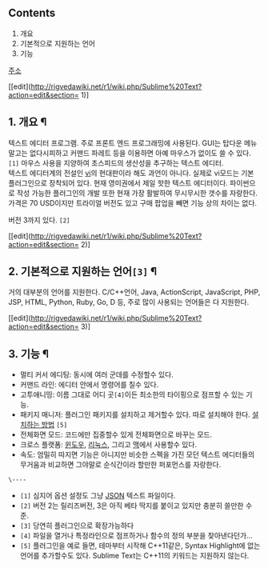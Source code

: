 ## Contents

    

1. 개요 
2. 기본적으로 지원하는 언어 
3. 기능 

[주소](http://www.sublimetext.com/)

[[edit](http://rigvedawiki.net/r1/wiki.php/Sublime%20Text?action=edit&section=
1)]

## 1. 개요 ¶

텍스트 에디터 프로그램. 주로 프론트 엔드 프로그래밍에 사용된다. GUI는 탑다운 메뉴 말고는 없다시피하고 커맨드 파레트 등을 이용하면 아예
마우스가 없이도 쓸 수 있다.`[1]` 마우스 사용을 지양하여 초스피드의 생산성을 추구하는 텍스트 에디터.  
텍스트 에디터계의 전설인 [vi](vi.md)의 현대판이라 해도 과언이 아니다. 실제로 vi모드는 기본 플러그인으로 장착되어 있다.
현재 영미권에서 제일 핫한 텍스트 에디터이다. 파이썬으로 작성 가능한 플러그인의 개발 또한 현재 가장 활발하여 무시무시한 갯수를 자랑한다.  
가격은 70 USD이지만 트라이얼 버전도 있고 구매 팝업을 빼면 기능 상의 차이는 없다.

  

버전 3까지 있다. `[2]`

  

[[edit](http://rigvedawiki.net/r1/wiki.php/Sublime%20Text?action=edit&section=
2)]

## 2. 기본적으로 지원하는 언어`[3]` ¶

거의 대부분의 언어를 지원한다. C/C++언어, Java, ActionScript, JavaScript, PHP, JSP, HTML,
Python, Ruby, Go, D 등, 주로 많이 사용되는 언어들은 다 지원한다.

  

[[edit](http://rigvedawiki.net/r1/wiki.php/Sublime%20Text?action=edit&section=
3)]

## 3. 기능 ¶

  * 멀티 커서 에디팅: 동시에 여러 군데를 수정할수 있다.
  * 커맨드 라인: 에디터 안에서 명령어를 칠수 있다.
  * 고투애니띵: 이름 그대로 어디 곳`[4]`이든 최소한의 타이핑으로 점프할 수 있는 기능.
  * 패키지 매니저: 플러그인 패키지를 설치하고 제거할수 있다. 따로 설치해야 한다. [설치하는 방법](https://sublime.wbond.net/installation) `[5]`
  * 전체화면 모드: 코드에만 집중할수 있게 전체화면으로 바꾸는 모드.
  * 크로스 플랫폼: [윈도우](%EC%9C%88%EB%8F%84%EC%9A%B0.md), [리눅스](%EB%A6%AC%EB%88%85%EC%8A%A4.md), 그리고 [맥](%EB%A7%A5.md)에서 사용할수 있다.
  * 속도: 엄밀히 따지면 기능은 아니지만 비슷한 스펙을 가진 모던 텍스트 에디터들의 무거움과 비교하면 그야말로 순식간이라 할만한 퍼포먼스를 자랑한다.

`\----`

  * `[1]` 심지어 옵션 설정도 그냥 [JSON](JSON.md) 텍스트 파일이다.
  * `[2]` 버전 2는 릴리즈버전, 3은 아직 베타 딱지를 붙이고 있지만 충분히 쓸만한 수준.
  * `[3]` 당연히 플러그인으로 확장가능하다
  * `[4]` 파일을 열거나 특정라인으로 점프하거나 함수의 정의 부분을 찾아낸다던가...
  * `[5]` 플러그인을 예로 들면, 테마부터 시작해 C++11같은, Syntax Highlight에 없는 언어를 추가할수도 있다. Sublime Text는 C++11의 키워드는 지원하지 않는다.

